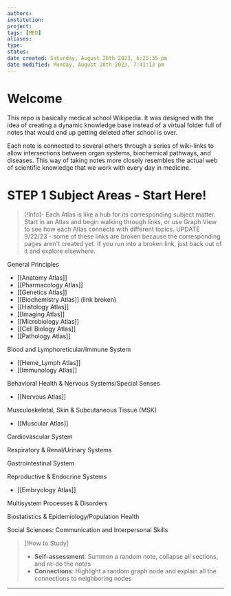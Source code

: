 ```yaml
---
authors: 
institution: 
project: 
tags: [MED]
aliases: 
type: 
status: 
date created: Saturday, August 26th 2023, 6:25:35 pm
date modified: Monday, August 28th 2023, 7:41:13 pm
---
```

# Welcome
This repo is basically medical school Wikipedia. It was designed with the idea of creating a dynamic knowledge base instead of a virtual folder full of notes that would end up getting deleted after school is over.

Each note is connected to several others through a series of wiki-links to allow intersections between organ systems, biochemical pathways, and diseases. This way of taking notes more closely resembles the actual web of scientific knowledge that we work with every day in medicine.
# STEP 1 Subject Areas - Start Here!
> [!Info]-
> Each Atlas is like a hub for its corresponding subject matter. Start in an Atlas and begin walking through links, or use Graph View to see how each Atlas connects with different topics.
> UPDATE 9/22/23 - some of these links are broken because the corresponding pages aren't created yet. If you run into a broken link, just back out of it and explore elsewhere.

General Principles
- [[Anatomy Atlas]]
- [[Pharmacology Atlas]]
- [[Genetics Atlas]]
- [[Biochemistry Atlas]] (link broken)
- [[Histology Atlas]]
- [[Imaging Atlas]]
- [[Microbiology Atlas]]
- [[Cell Biology Atlas]]
- [[Pathology Atlas]]

Blood and Lymphoreticular/Immune System
- [[Heme_Lymph Atlas]]
- [[Immunology Atlas]]

Behavioral Health & Nervous Systems/Special Senses
- [[Nervous Atlas]]

Musculoskeletal, Skin & Subcutaneous Tissue (MSK)
- [[Muscular Atlas]]

Cardiovascular System

Respiratory & Renal/Urinary Systems

Gastrointestinal System

Reproductive & Endocrine Systems
-  [[Embryology Atlas]]

Multisystem Processes & Disorders

Biostatistics & Epidemiology/Population Health

Social Sciences: Communication and Interpersonal Skills







> [!How to Study]
> - **Self-assessment**: Summon a random note, collapse all sections, and re-do the notes
> - **Connections**: Highlight a random graph node and explain all the connections to neighboring nodes

---